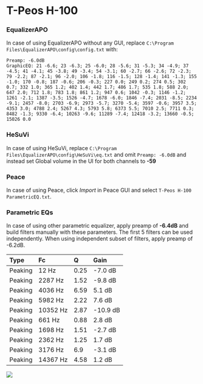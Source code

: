 # T-Peos H-100

### EqualizerAPO
In case of using EqualizerAPO without any GUI, replace `C:\Program Files\EqualizerAPO\config\config.txt`
with:
```
Preamp: -6.0dB
GraphicEQ: 21 -6.6; 23 -6.3; 25 -6.0; 28 -5.6; 31 -5.3; 34 -4.9; 37 -4.5; 41 -4.1; 45 -3.8; 49 -3.4; 54 -3.1; 60 -2.7; 66 -2.6; 72 -2.3; 79 -2.2; 87 -2.1; 96 -2.0; 106 -1.8; 116 -1.5; 128 -1.4; 141 -1.3; 155 -1.0; 170 -0.8; 187 -0.6; 206 -0.3; 227 0.0; 249 0.2; 274 0.5; 302 0.7; 332 1.0; 365 1.2; 402 1.4; 442 1.7; 486 1.7; 535 1.8; 588 2.0; 647 2.0; 712 1.8; 783 1.8; 861 1.2; 947 0.6; 1042 -0.3; 1146 -1.2; 1261 -2.1; 1387 -3.5; 1526 -4.7; 1678 -6.0; 1846 -7.4; 2031 -8.5; 2234 -9.1; 2457 -8.0; 2703 -6.9; 2973 -5.7; 3270 -5.4; 3597 -0.6; 3957 3.5; 4353 3.0; 4788 2.4; 5267 4.3; 5793 5.8; 6373 5.5; 7010 2.5; 7711 0.3; 8482 -1.3; 9330 -6.4; 10263 -9.6; 11289 -7.4; 12418 -3.2; 13660 -0.5; 15026 0.0
```

### HeSuVi
In case of using HeSuVi, replace `C:\Program Files\EqualizerAPO\config\HeSuVi\eq.txt` and omit `Preamp:
-6.0dB` and instead set Global volume in the UI for both channels to **-59**

### Peace
In case of using Peace, click *Import* in Peace GUI and select `T-Peos H-100 ParametricEQ.txt`.

### Parametric EQs
In case of using other parametric equalizer, apply preamp of **-6.4dB** and build filters manually
with these parameters. The first 5 filters can be used independently.
When using independent subset of filters, apply preamp of -6.2dB.

| Type    | Fc       |    Q | Gain     |
|:--------|:---------|:-----|:---------|
| Peaking | 12 Hz    | 0.25 | -7.0 dB  |
| Peaking | 2287 Hz  | 1.52 | -9.8 dB  |
| Peaking | 4036 Hz  | 6.59 | 5.1 dB   |
| Peaking | 5982 Hz  | 2.22 | 7.6 dB   |
| Peaking | 10352 Hz | 2.87 | -10.9 dB |
| Peaking | 661 Hz   | 0.88 | 2.8 dB   |
| Peaking | 1698 Hz  | 1.51 | -2.7 dB  |
| Peaking | 2362 Hz  | 1.25 | 1.7 dB   |
| Peaking | 3176 Hz  | 6.9  | -3.1 dB  |
| Peaking | 14367 Hz | 4.58 | 1.2 dB   |

![](https://raw.githubusercontent.com/jaakkopasanen/AutoEq/master/results/innerfidelity/sbaf-serious/T-Peos%20H-100/T-Peos%20H-100.png)